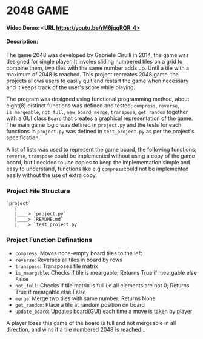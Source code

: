 # 2048 GAME
#### Video Demo:  <URL https://youtu.be/rM6jqqRQR_4>
#### Description:

The game 2048 was developed by Gabriele Cirulli in 2014, the game was designed for single player. It involes sliding numbered tiles on a grid to combine them, two tiles with the same number adds up. Until a tile with a maximum of 2048 is reached. This project recreates 2048 game, the projects allows users to easily quit and restart the game when necessary and it keeps track of the user's score while playing.

The program was designed using functional programming method, about eight(8) distinct functions was defined and tested; `compress`, `reverse`, `is_mergeable`, `not_full`, `new_board`, `merge`, `transpose`, `get_random` together with a GUI class `Board` that creates a graphical representation of the game. The main game logic was defined in `project.py` and the tests for each functions in `project.py` was defined in `test_project.py` as per the project's specification.

A list of lists was used to represent the game board, the following functions; `reverse`, `transpose` could be implemented without using a copy of the game board, but I decided to use copies to keep the implementation simple and easy to understand, functions like e.g `compress`could not be implemented easily without the use of extra copy.

### Project File Structure
    `project`
       |
       |____> `project.py`
       |____> `README.md`
       |____> `test_project.py`

### Project Function Definations
- `compress`: Moves none-empty board tiles to the left
- `reverse`: Reverses all tiles in board by rows
- `transpose`: Transposes tile matrix
- `is_meargable`: Checks if tile is meargable; Returns True if meargable else False
- `not_full`: Checks if tile matrix is full i.e all elements are not 0; Returns True if meargable else False
- `merge`: Merge two tiles with same number; Returns None
- `get_random`: Place a tile at random position on board
- `update_board`: Updates board(GUI) each time a move is taken by player

A player loses this game of the board is full and not mergeable in all direction, and wins if a tile numbered 2048 is reached...

